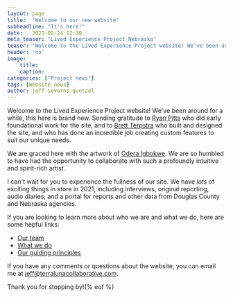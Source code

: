 ```yaml
---
layout: page
title:  "Welcome to our new website"
subheadline: "It's here!"
date:   2021-02-24 12:30
meta_teaser: "Lived Experience Project Nebraska"
teaser: "Welcome to the Lived Experience Project website! We've been around for awhile, but this way to connect with us and our work is brand new."
header: 'no'
image:
    title: 
    caption: 
categories: ["Project news"]
tags: [Website news]
author: jeff-severns-guntzel
---
```


Welcome to the Lived Experience Project website! We've been around for a while, this here is brand new. Sending gratitude to [Ryan Pitts](https://twitter.com/ryanpitts?lang=en) who did early foundational work for the site, and to [Brett Terpstra](https://brettterpstra.com) who built and designed the site, and who has done an incredible job creating custom features to suit our unique needs.

We are graced here with the artwork of [Odera Igbokwe](https://www.odera.net/). We are so humbled to have had the opportunity to collaborate with such a profoundly intuitive and spirit-rich artist.

I can't wait for you to experience the fullness of our site. We have *lots* of exciting things in store in 2021, including interviews, original reporting, audio diaries, and a portal for reports and other data from Douglas County and Nebraska agencies.

If you are looking to learn more about who we are and what we do, here are some hepful links:

- [Our team](/team/)
- [What we do](/about-lex-project/)
- [Our guiding principles](/guiding-principles/)


If you have any comments or questions about the website, you can email me at [jeff@terralunacollaborative.com](mailto:jeff@terralunacollaborative.com). 

Thank you for stopping by!{% eof %}